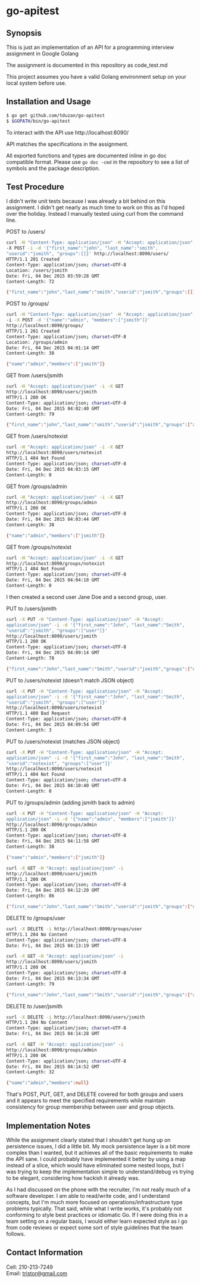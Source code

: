 # go-apitest

## Synopsis
This is just an implementation of an API for a programming interview assignment in Google Golang

The assignment is documented in this repository as code_test.md

This project assumes you have a valid Golang environment setup on your
local system before use.

## Installation and Usage

```bash
$ go get github.com/tduzan/go-apitest
$ $GOPATH/bin/go-apitest
```

To interact with the API use http://localhost:8090/

API matches the specifications in the assignment.

All exported functions and types are documented inline in go doc
compatible format.  Please use `go doc -cmd` in the repository to see a
list of symbols and the package description.

## Test Procedure

I didn't write unit tests because I was already a bit behind on this
assignment.  I didn't get nearly as much time to work on this as I'd
hoped over the holiday.  Instead I manually tested using curl from the
command line.

POST to /users/

```bash
curl -H "Content-Type: application/json" -H "Accept: application/json"
-X POST -i -d '{"first_name":"john", "last_name":"smith",
"userid":"jsmith", "groups":[]}' http://localhost:8090/users/
HTTP/1.1 201 Created
Content-Type: application/json; charset=UTF-8
Location: /users/jsmith
Date: Fri, 04 Dec 2015 03:59:28 GMT
Content-Length: 72

{"first_name":"john","last_name":"smith","userid":"jsmith","groups":[]}
```

POST to /groups/

```bash
curl -H "Content-Type: application/json" -H "Accept: application/json"
-i -X POST -d '{"name":"admin", "members":["jsmith"]}'
http://localhost:8090/groups/
HTTP/1.1 201 Created
Content-Type: application/json; charset=UTF-8
Location: /groups/admin
Date: Fri, 04 Dec 2015 04:01:14 GMT
Content-Length: 38

{"name":"admin","members":["jsmith"]}
```

GET from /users/jsmith
```bash
curl -H "Accept: application/json" -i -X GET
http://localhost:8090/users/jsmith
HTTP/1.1 200 OK
Content-Type: application/json; charset=UTF-8
Date: Fri, 04 Dec 2015 04:02:40 GMT
Content-Length: 79

{"first_name":"john","last_name":"smith","userid":"jsmith","groups":["admin"]}
```

GET from /users/notexist
```bash
curl -H "Accept: application/json" -i -X GET
http://localhost:8090/users/notexist
HTTP/1.1 404 Not Found
Content-Type: application/json; charset=UTF-8
Date: Fri, 04 Dec 2015 04:03:15 GMT
Content-Length: 0
```
GET from /groups/admin
```bash
curl -H "Accept: application/json" -i -X GET
http://localhost:8090/groups/admin
HTTP/1.1 200 OK
Content-Type: application/json; charset=UTF-8
Date: Fri, 04 Dec 2015 04:03:44 GMT
Content-Length: 38

{"name":"admin","members":["jsmith"]}
```

GET from /groups/notexist

```bash
curl -H "Accept: application/json" -i -X GET
http://localhost:8090/groups/notexist
HTTP/1.1 404 Not Found
Content-Type: application/json; charset=UTF-8
Date: Fri, 04 Dec 2015 04:04:10 GMT
Content-Length: 0
```

I then created a second user Jane Doe and a second group, user.

PUT to /users/jsmith
```bash
curl -X PUT -H "Content-Type: application/json" -H "Accept:
application/json" -i -d '{"first_name":"John", "last_name":"Smith",
"userid":"jsmith", "groups":["user"]}'
http://localhost:8090/users/jsmith
HTTP/1.1 200 OK
Content-Type: application/json; charset=UTF-8
Date: Fri, 04 Dec 2015 04:09:14 GMT
Content-Length: 78

{"first_name":"John","last_name":"Smith","userid":"jsmith","groups":["user"]}
```

PUT to /users/notexist (doesn't match JSON object)
```bash
curl -X PUT -H "Content-Type: application/json" -H "Accept:
application/json" -i -d '{"first_name":"John", "last_name":"Smith",
"userid":"jsmith", "groups":["user"]}'
http://localhost:8090/users/notexist
HTTP/1.1 400 Bad Request
Content-Type: application/json; charset=UTF-8
Date: Fri, 04 Dec 2015 04:09:54 GMT
Content-Length: 3
```

PUT to /users/notexist (matches JSON object)
```bash
curl -X PUT -H "Content-Type: application/json" -H "Accept:
application/json" -i -d '{"first_name":"John", "last_name":"Smith",
"userid":"notexist", "groups":["user"]}'
http://localhost:8090/users/notexist
HTTP/1.1 404 Not Found
Content-Type: application/json; charset=UTF-8
Date: Fri, 04 Dec 2015 04:10:40 GMT
Content-Length: 0
```

PUT to /groups/admin (adding jsmith back to admin)
```bash
curl -X PUT -H "Content-Type: application/json" -H "Accept:
application/json" -i -d '{"name":"admin", "members":["jsmith"]}'
http://localhost:8090/groups/admin
HTTP/1.1 200 OK
Content-Type: application/json; charset=UTF-8
Date: Fri, 04 Dec 2015 04:11:58 GMT
Content-Length: 38

{"name":"admin","members":["jsmith"]}

curl -X GET -H "Accept: application/json" -i
http://localhost:8090/users/jsmith
HTTP/1.1 200 OK
Content-Type: application/json; charset=UTF-8
Date: Fri, 04 Dec 2015 04:12:20 GMT
Content-Length: 86

{"first_name":"John","last_name":"Smith","userid":"jsmith","groups":["user","admin"]}
```

DELETE to /groups/user
```bash
curl -X DELETE -i http://localhost:8090/groups/user
HTTP/1.1 204 No Content
Content-Type: application/json; charset=UTF-8
Date: Fri, 04 Dec 2015 04:13:19 GMT

curl -X GET -H "Accept: application/json" -i
http://localhost:8090/users/jsmith
HTTP/1.1 200 OK
Content-Type: application/json; charset=UTF-8
Date: Fri, 04 Dec 2015 04:13:34 GMT
Content-Length: 79

{"first_name":"John","last_name":"Smith","userid":"jsmith","groups":["admin"]}
```

DELETE to /user/jsmith
```bash
curl -X DELETE -i http://localhost:8090/users/jsmith
HTTP/1.1 204 No Content
Content-Type: application/json; charset=UTF-8
Date: Fri, 04 Dec 2015 04:14:28 GMT

curl -X GET -H "Accept: application/json" -i
http://localhost:8090/groups/admin
HTTP/1.1 200 OK
Content-Type: application/json; charset=UTF-8
Date: Fri, 04 Dec 2015 04:14:52 GMT
Content-Length: 32

{"name":"admin","members":null}
```

That's POST, PUT, GET, and DELETE covered for both groups and users and
it appears to meet the specified requirements while maintain
consistency for group membership between user and group objects.


## Implementation Notes

While the assignment clearly stated that I shouldn't get hung up on
persistence issues, I did a little bit.  My mock persistence layer is a
bit more complex than I wanted, but it achieves all of the basic
requirements to make the API sane. I could probably have implemented it
better by using a map instead of a slice, which would have eliminated
some nested loops, but I was trying to keep the implementation simple to
understand/debug vs trying to be elegant, considering how hackish it
already was.

As I had discussed on the phone with the recruiter, I'm not really much of a software developer.
I am able to read/write code, and I understand concepts, but I'm much more focused on
operations/infrastructure type problems typically.  That said, while what I write works,
it's probably not conforming to style best practices or idiomatic Go.  If I were doing
this in a team setting on a regular basis, I would either learn expected style
as I go from code reviews or expect some sort of style guidelines that the team follows.

## Contact Information

Cell: 210-213-7249  
Email: tristor@gmail.com
